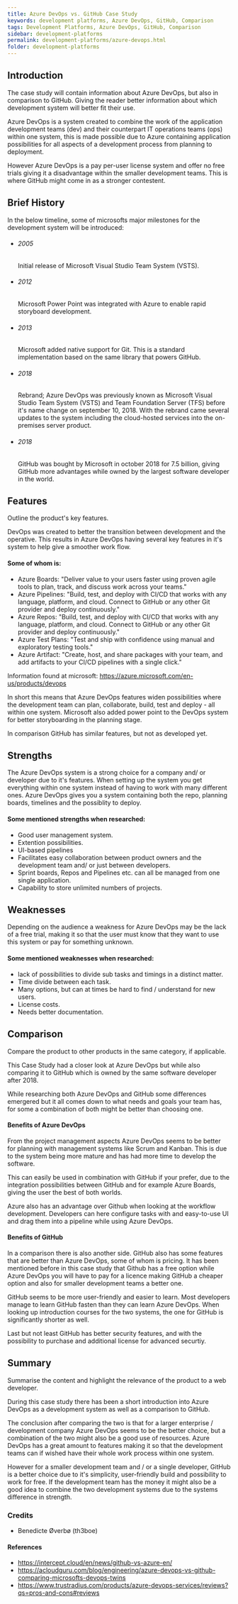```yaml
---
title: Azure DevOps vs. GitHub Case Study
keywords: development platforms, Azure DevOps, GitHub, Comparison
tags: Development Platforms, Azure DevOps, GitHub, Comparison
sidebar: development-platforms
permalink: development-platforms/azure-devops.html
folder: development-platforms
---
```


## Introduction

The case study will contain information about Azure DevOps, but also in comparison to GitHub. Giving the reader better information about which development system will better fit their use.

Azure DevOps is a system created to combine the work of the application development teams (dev) and their counterpart IT operations teams (ops) within one system, this is made possible due to Azure containing application possibilities for all aspects of a development process from planning to deployment.

However Azure DevOps is a pay per-user license system and offer no free trials giving it a disadvantage within the smaller development teams. This is where GitHub might come in as a stronger contestent.

## Brief History

In the below timeline, some of microsofts major milestones for the development system will be introduced:

- ###### 2005

  Initial release of Microsoft Visual Studio Team System (VSTS).

- ###### 2012

  Microsoft Power Point was integrated with Azure to enable rapid storyboard development.

- ###### 2013

  Microsoft added native support for Git. This is a standard implementation based on the same library that powers GitHub.

- ###### 2018

  Rebrand; Azure DevOps was previously known as Microsoft Visual Studio Team System (VSTS) and Team Foundation Server (TFS) before it's name change on september 10, 2018. With the rebrand came several updates to the system including the cloud-hosted services into the on-premises server product.

- ###### 2018
  GitHub was bought by Microsoft in october 2018 for 7.5 billion, giving GitHub more advantages while owned by the largest software developer in the world.

## Features

Outline the product's key features.

DevOps was created to better the transition between development and the operative. This results in Azure DevOps having several key features in it's system to help give a smoother work flow.

#### Some of whom is:

- Azure Boards: "Deliver value to your users faster using proven agile tools to plan, track, and discuss work across your teams."
- Azure Pipelines: "Build, test, and deploy with CI/CD that works with any language, platform, and cloud. Connect to GitHub or any other Git provider and deploy continuously."
- Azure Repos: "Build, test, and deploy with CI/CD that works with any language, platform, and cloud. Connect to GitHub or any other Git provider and deploy continuously."
- Azure Test Plans: "Test and ship with confidence using manual and exploratory testing tools."
- Azure Artifact: "Create, host, and share packages with your team, and add artifacts to your CI/CD pipelines with a single click."

Information found at microsoft: https://azure.microsoft.com/en-us/products/devops

In short this means that Azure DevOps features widen possibilities where the development team can plan, collaborate, build, test and deploy - all within one system. Microsoft also added power point to the DevOps system for better storyboarding in the planning stage.

In comparison GitHub has similar features, but not as developed yet.

## Strengths

The Azure DevOps system is a strong choice for a company and/ or developer due to it's features. When setting up the system you get everything within one system instead of having to work with many different ones. Azure DevOps gives you a system containing both the repo, planning boards, timelines and the possiblity to deploy.

#### Some mentioned strengths when researched:

- Good user management system.
- Extention possibilities.
- UI-based pipelines
- Facilitates easy collaboration between product owners and the development team and/ or just between developers.
- Sprint boards, Repos and Pipelines etc. can all be managed from one single application.
- Capability to store unlimited numbers of projects.

## Weaknesses

Depending on the audience a weakness for Azure DevOps may be the lack of a free trial, making it so that the user must know that they want to use this system or pay for something unknown.

#### Some mentioned weaknesses when researched:

- lack of possibilities to divide sub tasks and timings in a distinct matter.
- Time divide between each task.
- Many options, but can at times be hard to find / understand for new users.
- License costs.
- Needs better documentation.

## Comparison

Compare the product to other products in the same category, if applicable.

This Case Study had a closer look at Azure DevOps but while also comparing it to GitHub which is owned by the same software developer after 2018.

While researching both Azure DevOps and GitHub some differences emergered but it all comes down to what needs and goals your team has, for some a combination of both might be better than choosing one.

#### Benefits of Azure DevOps

From the project management aspects Azure DevOps seems to be better for planning with management systems like Scrum and Kanban. This is due to the system being more mature and has had more time to develop the software.

This can easily be used in combination with GitHub if your prefer, due to the integration possibilities between GitHub and for example Azure Boards, giving the user the best of both worlds.

Azure also has an advantage over Github when looking at the workflow development. Developers can here configure tasks with and easy-to-use UI and drag them into a pipeline while using Azure DevOps.

#### Benefits of GitHub

In a comparison there is also another side. GitHub also has some features that are better than Azure DevOps, some of whom is pricing. It has been mentioned before in this case study that Github has a free option while Azure DevOps you will have to pay for a licence making GitHub a cheaper option and also for smaller development teams a better one.

GitHub seems to be more user-friendly and easier to learn. Most developers manage to learn GitHub fasten than they can learn Azure DevOps. When looking up introduction courses for the two systems, the one for GitHub is significantly shorter as well.

Last but not least GitHub has better security features, and with the possibility to purchase and additional license for advanced securtiy.

## Summary

Summarise the content and highlight the relevance of the product to a web developer.

During this case study there has been a short introduction into Azure DevOps as a development system as well as a comparison to GitHub.

The conclusion after comparing the two is that for a larger enterprise / development company Azure DevOps seems to be the better choice, but a combination of the two might also be a good use of resources. Azure DevOps has a great amount to features making it so that the development teams can if wished have their whole work process within one system.

However for a smaller development team and / or a single developer, GitHub is a better choice due to it's simplicity, user-friendly build and possibility to work for free. If the development team has the money it might also be a good idea to combine the two development systems due to the systems difference in strength.

### Credits

- Benedicte Øverbø (th3boe)

#### References

- https://intercept.cloud/en/news/github-vs-azure-en/
- https://acloudguru.com/blog/engineering/azure-devops-vs-github-comparing-microsofts-devops-twins
- https://www.trustradius.com/products/azure-devops-services/reviews?qs=pros-and-cons#reviews
